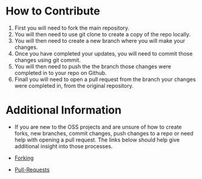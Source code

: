# How to Contribute

1. First you will need to fork the main repository.
2. You will then need to use git clone to create a copy
of the repo locally.
3. You will then need to create a new branch where you 
will make your changes.
4. Once you have completed your updates, you will need to
commit those changes using git commit.
5. You will then need to push the the branch those changes
were completed in to your repo on Github.
6. Finall you will need to open a pull request from the 
branch your changes were completed in, from the original
repository.

# Additional Information

* If you are new to the OSS projects and are unsure of how
to create forks, new branches, commit changes, push changes to
a repo or need help with opening a pull request. The links below
should help give additional insight into those processes.

* [Forking](https://docs.github.com/en/get-started/quickstart/fork-a-repo)
* [Pull-Requests](https://docs.github.com/en/pull-requests/collaborating-with-pull-requests/proposing-changes-to-your-work-with-pull-requests/creating-a-pull-request-from-a-fork)

